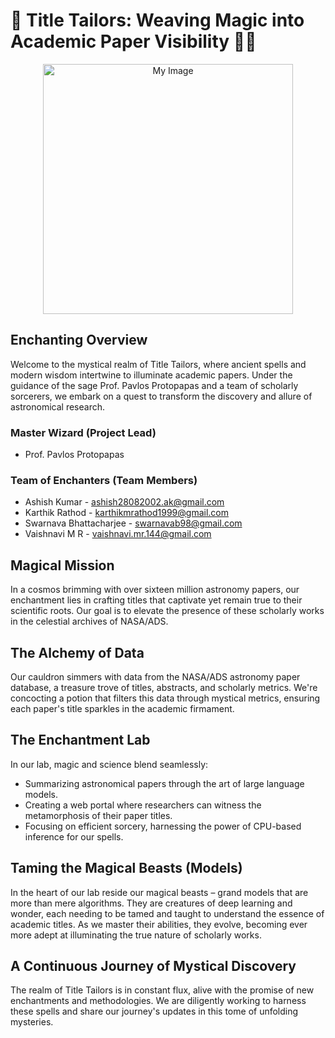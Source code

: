 # 🌌 Title Tailors: Weaving Magic into Academic Paper Visibility 📜✨

<div align="center">
<img src="https://github.com/karthik0899/Title-Tailors/blob/main/images/DALL%C2%B7E%202024-01-20%2021.34.14%20-%20A%20vibrant%20and%20magical%20themed%20logo%20for%20a%20project%20team%20focused%20on%20creating%20magical%20spells.%20The%20logo%20should%20be%20balanced%20in%20detail%20and%20simplicity%2C%20using%20a.png" alt="My Image" width="400" height="400">
</div>



## Enchanting Overview
Welcome to the mystical realm of Title Tailors, where ancient spells and modern wisdom intertwine to illuminate academic papers. Under the guidance of the sage Prof. Pavlos Protopapas and a team of scholarly sorcerers, we embark on a quest to transform the discovery and allure of astronomical research.

### Master Wizard (Project Lead)
- Prof. Pavlos Protopapas

### Team of Enchanters (Team Members)
- Ashish Kumar - ashish28082002.ak@gmail.com
- Karthik Rathod - karthikmrathod1999@gmail.com
- Swarnava Bhattacharjee - swarnavab98@gmail.com
- Vaishnavi M R - vaishnavi.mr.144@gmail.com

## Magical Mission
In a cosmos brimming with over sixteen million astronomy papers, our enchantment lies in crafting titles that captivate yet remain true to their scientific roots. Our goal is to elevate the presence of these scholarly works in the celestial archives of NASA/ADS.

## The Alchemy of Data
Our cauldron simmers with data from the NASA/ADS astronomy paper database, a treasure trove of titles, abstracts, and scholarly metrics. We're concocting a potion that filters this data through mystical metrics, ensuring each paper's title sparkles in the academic firmament.

## The Enchantment Lab
In our lab, magic and science blend seamlessly:
- Summarizing astronomical papers through the art of large language models.
- Creating a web portal where researchers can witness the metamorphosis of their paper titles.
- Focusing on efficient sorcery, harnessing the power of CPU-based inference for our spells.

## Taming the Magical Beasts (Models)
In the heart of our lab reside our magical beasts – grand models that are more than mere algorithms. They are creatures of deep learning and wonder, each needing to be tamed and taught to understand the essence of academic titles. As we master their abilities, they evolve, becoming ever more adept at illuminating the true nature of scholarly works.

## A Continuous Journey of Mystical Discovery
The realm of Title Tailors is in constant flux, alive with the promise of new enchantments and methodologies. We are diligently working to harness these spells and share our journey's updates in this tome of unfolding mysteries.

